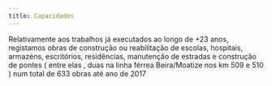 ```yaml
---
title: Capacidades
---
```


Relativamente aos trabalhos já executados ao longo de +23 anos, registamos obras de construção ou reabilitação de escolas, hospitais, armazéns, escritórios, residências, manutenção de estradas e construção de pontes ( entre elas , duas na linha férrea Beira/Moatize nos km 509 e 510 ) num total de 633 obras até ano de 2017
